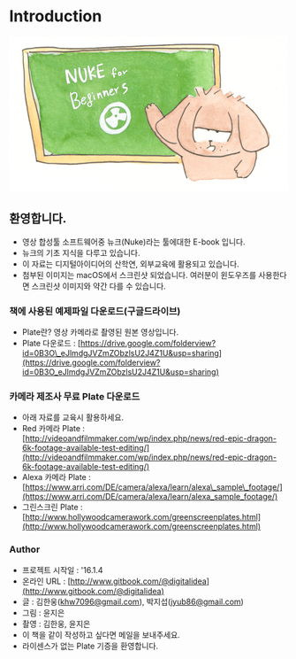 # Introduction

![](.gitbook/assets/nukeforbeginners01-min.png)

## 환영합니다.

* 영상 합성툴 소프트웨어중 뉴크\(Nuke\)라는 툴에대한 E-book 입니다.
* 뉴크의 기초 지식을 다루고 있습니다.
* 이 자료는 디지털아이디어의 산학연, 외부교육에 활용되고 있습니다.
* 첨부된 이미지는 macOS에서 스크린샷 되었습니다. 여러분이 윈도우즈를 사용한다면 스크린샷 이미지와 약간 다를 수 있습니다.

### 책에 사용된 예제파일 다운로드\(구글드라이브\)

* Plate란? 영상 카메라로 촬영된 원본 영상입니다.
* Plate 다운로드 : [https://drive.google.com/folderview?id=0B3O\_eJlmdgJVZmZObzlsU2J4Z1U&usp=sharing](https://drive.google.com/folderview?id=0B3O_eJlmdgJVZmZObzlsU2J4Z1U&usp=sharing)

### 카메라 제조사 무료 Plate 다운로드

* 아래 자료를 교육시 활용하세요.
* Red 카메라 Plate : [http://videoandfilmmaker.com/wp/index.php/news/red-epic-dragon-6k-footage-available-test-editing/](http://videoandfilmmaker.com/wp/index.php/news/red-epic-dragon-6k-footage-available-test-editing/)
* Alexa 카메라 Plate : [https://www.arri.com/DE/camera/alexa/learn/alexa\_sample\_footage/](https://www.arri.com/DE/camera/alexa/learn/alexa_sample_footage/)
* 그린스크린 Plate : [http://www.hollywoodcamerawork.com/greenscreenplates.html](http://www.hollywoodcamerawork.com/greenscreenplates.html)

### Author

* 프로젝트 시작일 : '16.1.4
* 온라인 URL : [http://www.gitbook.com/@digitalidea](http://www.gitbook.com/@digitalidea)
* 글 : 김한웅\(khw7096@gmail.com\), 박지섭\(jyub86@gmail.com\)
* 그림 : 윤지은
* 촬영 : 김한웅, 윤지은
* 이 책을 같이 작성하고 싶다면 메일을 보내주세요.
* 라이센스가 없는 Plate 기증을 환영합니다.

